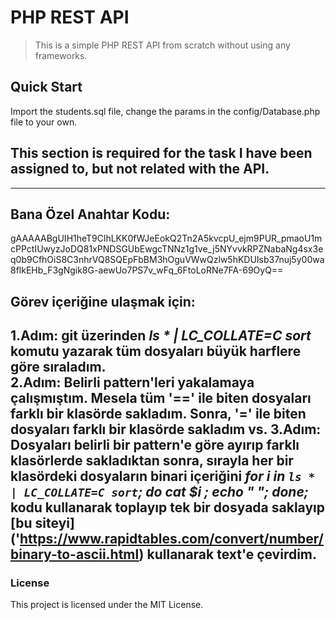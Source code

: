 # PHP REST API

> This is a simple PHP REST API from scratch without using any frameworks.

## Quick Start

Import the students.sql file, change the params in the config/Database.php file to your own.

## This section is required for the task I have been assigned to, but not related with the API.
---
## Bana Özel Anahtar Kodu:

gAAAAABgUIH1heT9ClhLKK0fWJeEokQ2Tn2A5kvcpU_ejm9PUR_pmaoU1mcPPctIUwyzJoDQ81xPNDSGUbEwgcTNNz1g1ve_j5NYvvkRPZNabaNg4sx3eq0b9CfhOiS8C3nhrVQ8SQEpFbBM3hOguVWwQzlw5hKDUIsb37nuj5y00wa8flkEHb_F3gNgik8G-aewUo7PS7v_wFq_6FtoLoRNe7FA-69OyQ==

## Görev içeriğine ulaşmak için:

**1.Adım:** git üzerinden *ls * | LC_COLLATE=C sort* komutu yazarak tüm dosyaları büyük harflere göre sıraladım.   
**2.Adım:** Belirli pattern'leri yakalamaya çalışmıştım. Mesela tüm '==' ile biten dosyaları farklı bir klasörde sakladım. Sonra, '=' ile biten dosyaları farklı bir klasörde sakladım vs.
**3.Adım:** Dosyaları belirli bir pattern'e göre ayırıp farklı klasörlerde sakladıktan sonra, sırayla her bir klasördeki dosyaların binari içeriğini *for i in `ls * | LC_COLLATE=C sort`; do cat $i ; echo " "; done;* kodu kullanarak toplayıp tek bir dosyada saklayıp [bu siteyi]  ('https://www.rapidtables.com/convert/number/binary-to-ascii.html) kullanarak text'e çevirdim.
---

### License

This project is licensed under the MIT License.
